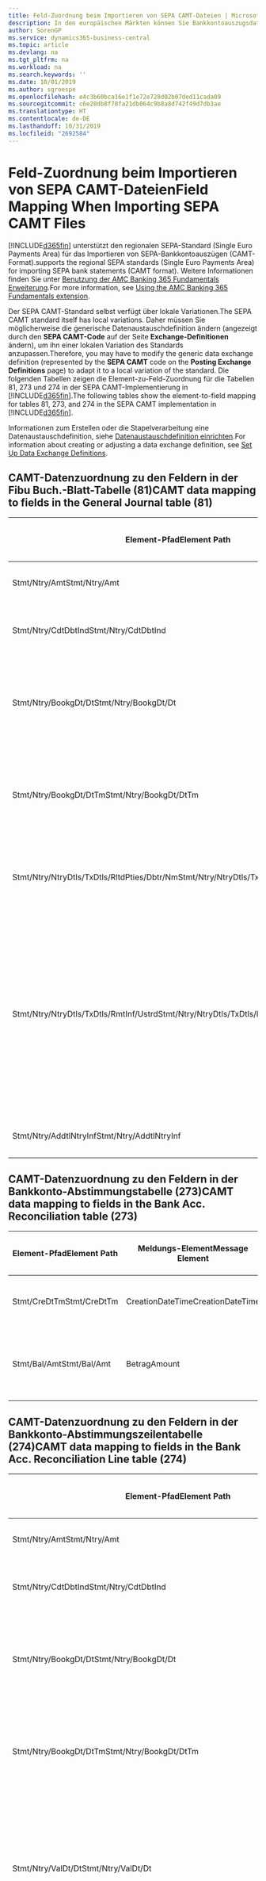 ```yaml
---
title: Feld-Zuordnung beim Importieren von SEPA CAMT-Dateien | Microsoft Docs
description: In den europäischen Märkten können Sie Bankkontoauszugsdateien in den regionalen SEPA-Standards (einzelner Eurozahlungs-Bereich) importieren.
author: SorenGP
ms.service: dynamics365-business-central
ms.topic: article
ms.devlang: na
ms.tgt_pltfrm: na
ms.workload: na
ms.search.keywords: ''
ms.date: 10/01/2019
ms.author: sgroespe
ms.openlocfilehash: e4c3b60bca16e1f1e72e728d02b07ded11cada09
ms.sourcegitcommit: c6e28db8f78fa21db064c9b8a8d742f49d7db3ae
ms.translationtype: HT
ms.contentlocale: de-DE
ms.lasthandoff: 10/31/2019
ms.locfileid: "2692584"
---
```

# <a name="field-mapping-when-importing-sepa-camt-files"></a><span data-ttu-id="43df8-103">Feld-Zuordnung beim Importieren von SEPA CAMT-Dateien</span><span class="sxs-lookup"><span data-stu-id="43df8-103">Field Mapping When Importing SEPA CAMT Files</span></span>
[!INCLUDE[d365fin](includes/d365fin_md.md)] <span data-ttu-id="43df8-104">unterstützt den regionalen SEPA-Standard (Single Euro Payments Area) für das Importieren von SEPA-Bankkontoauszügen (CAMT-Format).</span><span class="sxs-lookup"><span data-stu-id="43df8-104">supports the regional SEPA standards (Single Euro Payments Area) for importing SEPA bank statements (CAMT format).</span></span> <span data-ttu-id="43df8-105">Weitere Informationen finden Sie unter [Benutzung der AMC Banking 365 Fundamentals Erweiterung](ui-extensions-amc-banking.md).</span><span class="sxs-lookup"><span data-stu-id="43df8-105">For more information, see [Using the AMC Banking 365 Fundamentals extension](ui-extensions-amc-banking.md).</span></span>  

 <span data-ttu-id="43df8-106">Der SEPA CAMT-Standard selbst verfügt über lokale Variationen.</span><span class="sxs-lookup"><span data-stu-id="43df8-106">The SEPA CAMT standard itself has local variations.</span></span> <span data-ttu-id="43df8-107">Daher müssen Sie möglicherweise die generische Datenaustauschdefinition ändern (angezeigt durch den **SEPA CAMT-Code** auf der Seite **Exchange-Definitionen** ändern), um ihn einer lokalen Variation des Standards anzupassen.</span><span class="sxs-lookup"><span data-stu-id="43df8-107">Therefore, you may have to modify the generic data exchange definition (represented by the **SEPA CAMT** code on the **Posting Exchange Definitions** page) to adapt it to a local variation of the standard.</span></span> <span data-ttu-id="43df8-108">Die folgenden Tabellen zeigen die Element-zu-Feld-Zuordnung für die Tabellen 81, 273 und 274 in der SEPA CAMT-Implementierung in [!INCLUDE[d365fin](includes/d365fin_md.md)].</span><span class="sxs-lookup"><span data-stu-id="43df8-108">The following tables show the element-to-field mapping for tables 81, 273, and 274 in the SEPA CAMT implementation in [!INCLUDE[d365fin](includes/d365fin_md.md)].</span></span>  

 <span data-ttu-id="43df8-109">Informationen zum Erstellen oder die Stapelverarbeitung eine Datenaustauschdefinition, siehe [Datenaustauschdefinition einrichten](across-how-to-set-up-data-exchange-definitions.md).</span><span class="sxs-lookup"><span data-stu-id="43df8-109">For information about creating or adjusting a data exchange definition, see [Set Up Data Exchange Definitions](across-how-to-set-up-data-exchange-definitions.md).</span></span>  

## <a name="camt-data-mapping-to-fields-in-the-general-journal-table-81"></a><span data-ttu-id="43df8-110">CAMT-Datenzuordnung zu den Feldern in der Fibu Buch.-Blatt-Tabelle (81)</span><span class="sxs-lookup"><span data-stu-id="43df8-110">CAMT data mapping to fields in the General Journal table (81)</span></span>  

|<span data-ttu-id="43df8-111">Element-Pfad</span><span class="sxs-lookup"><span data-stu-id="43df8-111">Element Path</span></span>|<span data-ttu-id="43df8-112">Meldungs-Element</span><span class="sxs-lookup"><span data-stu-id="43df8-112">Message Element</span></span>|<span data-ttu-id="43df8-113">Datentyp</span><span class="sxs-lookup"><span data-stu-id="43df8-113">Data Type</span></span>|<span data-ttu-id="43df8-114">Beschreibung</span><span class="sxs-lookup"><span data-stu-id="43df8-114">Description</span></span>|<span data-ttu-id="43df8-115">Kennzeichen mit negativem Zeichen</span><span class="sxs-lookup"><span data-stu-id="43df8-115">Negative-Sign Identifier</span></span>|<span data-ttu-id="43df8-116">Feldnr.</span><span class="sxs-lookup"><span data-stu-id="43df8-116">Field No.</span></span>|<span data-ttu-id="43df8-117">Feldname</span><span class="sxs-lookup"><span data-stu-id="43df8-117">Field Name</span></span>|  
|------------------|---------------------|---------------|-----------------|-------------------------------|---------------|----------------|  
|<span data-ttu-id="43df8-118">Stmt/Ntry/Amt</span><span class="sxs-lookup"><span data-stu-id="43df8-118">Stmt/Ntry/Amt</span></span>|<span data-ttu-id="43df8-119">Betrag</span><span class="sxs-lookup"><span data-stu-id="43df8-119">Amount</span></span>|<span data-ttu-id="43df8-120">Dezimal</span><span class="sxs-lookup"><span data-stu-id="43df8-120">Decimal</span></span>|<span data-ttu-id="43df8-121">Der Geldbetrag im Bargeldposten</span><span class="sxs-lookup"><span data-stu-id="43df8-121">The amount of money in the cash entry</span></span>||<span data-ttu-id="43df8-122">13</span><span class="sxs-lookup"><span data-stu-id="43df8-122">13</span></span>|<span data-ttu-id="43df8-123">Betrag</span><span class="sxs-lookup"><span data-stu-id="43df8-123">Amount</span></span>|  
|<span data-ttu-id="43df8-124">Stmt/Ntry/CdtDbtInd</span><span class="sxs-lookup"><span data-stu-id="43df8-124">Stmt/Ntry/CdtDbtInd</span></span>|<span data-ttu-id="43df8-125">CreditDebitIndicator</span><span class="sxs-lookup"><span data-stu-id="43df8-125">CreditDebitIndicator</span></span>|<span data-ttu-id="43df8-126">Text</span><span class="sxs-lookup"><span data-stu-id="43df8-126">Text</span></span>|<span data-ttu-id="43df8-127">Gibt an, ob der Posten ein Habenbetrag oder ein Sollposten ist</span><span class="sxs-lookup"><span data-stu-id="43df8-127">Indicates whether the entry is a credit or a debit entry</span></span>|<span data-ttu-id="43df8-128">DBIT</span><span class="sxs-lookup"><span data-stu-id="43df8-128">DBIT</span></span>|<span data-ttu-id="43df8-129">13</span><span class="sxs-lookup"><span data-stu-id="43df8-129">13</span></span>|<span data-ttu-id="43df8-130">Betrag</span><span class="sxs-lookup"><span data-stu-id="43df8-130">Amount</span></span>|  
|<span data-ttu-id="43df8-131">Stmt/Ntry/BookgDt/Dt</span><span class="sxs-lookup"><span data-stu-id="43df8-131">Stmt/Ntry/BookgDt/Dt</span></span>|<span data-ttu-id="43df8-132">Datum</span><span class="sxs-lookup"><span data-stu-id="43df8-132">Date</span></span>|<span data-ttu-id="43df8-133">Datum</span><span class="sxs-lookup"><span data-stu-id="43df8-133">Date</span></span>|<span data-ttu-id="43df8-134">Das Datum der Buchung eines Postens auf einem Konto oder in den Büchern des Buchhaltungsservices.</span><span class="sxs-lookup"><span data-stu-id="43df8-134">The date when an entry is posted to an account on the account servicer's books</span></span>||<span data-ttu-id="43df8-135">5</span><span class="sxs-lookup"><span data-stu-id="43df8-135">5</span></span>|<span data-ttu-id="43df8-136">Buchungsdatum</span><span class="sxs-lookup"><span data-stu-id="43df8-136">Posting Date</span></span>|  
|<span data-ttu-id="43df8-137">Stmt/Ntry/BookgDt/DtTm</span><span class="sxs-lookup"><span data-stu-id="43df8-137">Stmt/Ntry/BookgDt/DtTm</span></span>|<span data-ttu-id="43df8-138">DateTime</span><span class="sxs-lookup"><span data-stu-id="43df8-138">DateTime</span></span>|<span data-ttu-id="43df8-139">DateTime</span><span class="sxs-lookup"><span data-stu-id="43df8-139">DateTime</span></span>|<span data-ttu-id="43df8-140">Das Datum und die Uhrzeit der Buchung eines Postens auf einem Konto oder in den Büchern des Buchhaltungsservices.</span><span class="sxs-lookup"><span data-stu-id="43df8-140">The date and time when an entry is posted to an account on the account servicer's books</span></span>||<span data-ttu-id="43df8-141">5</span><span class="sxs-lookup"><span data-stu-id="43df8-141">5</span></span>|<span data-ttu-id="43df8-142">Buchungsdatum</span><span class="sxs-lookup"><span data-stu-id="43df8-142">Posting Date</span></span>|  
|<span data-ttu-id="43df8-143">Stmt/Ntry/NtryDtls/TxDtls/RltdPties/Dbtr/Nm</span><span class="sxs-lookup"><span data-stu-id="43df8-143">Stmt/Ntry/NtryDtls/TxDtls/RltdPties/Dbtr/Nm</span></span>|<span data-ttu-id="43df8-144">Name</span><span class="sxs-lookup"><span data-stu-id="43df8-144">Name</span></span>|<span data-ttu-id="43df8-145">Text</span><span class="sxs-lookup"><span data-stu-id="43df8-145">Text</span></span>|<span data-ttu-id="43df8-146">Der Name der Partei, die einen Geldbetrag an das (wesentlichen) schuldet können</span><span class="sxs-lookup"><span data-stu-id="43df8-146">The name of the party that owes an amount of money to the (ultimate) creditor</span></span>||<span data-ttu-id="43df8-147">1221</span><span class="sxs-lookup"><span data-stu-id="43df8-147">1221</span></span>|<span data-ttu-id="43df8-148">Informationen Zahlender</span><span class="sxs-lookup"><span data-stu-id="43df8-148">Payer Information</span></span>|  
|<span data-ttu-id="43df8-149">Stmt/Ntry/NtryDtls/TxDtls/RmtInf/Ustrd</span><span class="sxs-lookup"><span data-stu-id="43df8-149">Stmt/Ntry/NtryDtls/TxDtls/RmtInf/Ustrd</span></span>|<span data-ttu-id="43df8-150">Unstrukturiert</span><span class="sxs-lookup"><span data-stu-id="43df8-150">Unstructured</span></span>|<span data-ttu-id="43df8-151">Text</span><span class="sxs-lookup"><span data-stu-id="43df8-151">Text</span></span>|<span data-ttu-id="43df8-152">Informationen, die angegeben werden, um Abgleichen/Abstimmung eines Postens mit den Artikeln zu aktivieren, die die Zahlung abgleichen soll, wie etwa Handelsrechnungen in einem Debitorensystem, in unstrukturierter Form.</span><span class="sxs-lookup"><span data-stu-id="43df8-152">Information supplied to enable the matching/reconciliation of an entry with the items that the payment is intended to settle, such as commercial invoices in an accounts-receivable system, in an unstructured form</span></span>||<span data-ttu-id="43df8-153">8</span><span class="sxs-lookup"><span data-stu-id="43df8-153">8</span></span>|<span data-ttu-id="43df8-154">Beschreibung</span><span class="sxs-lookup"><span data-stu-id="43df8-154">Description</span></span>|  
|<span data-ttu-id="43df8-155">Stmt/Ntry/AddtlNtryInf</span><span class="sxs-lookup"><span data-stu-id="43df8-155">Stmt/Ntry/AddtlNtryInf</span></span>|<span data-ttu-id="43df8-156">ZusätzlicheEingabeInformationen</span><span class="sxs-lookup"><span data-stu-id="43df8-156">AdditionalEntryInformation</span></span>|<span data-ttu-id="43df8-157">Text</span><span class="sxs-lookup"><span data-stu-id="43df8-157">Text</span></span>|<span data-ttu-id="43df8-158">Zusätzliche Informationen zu der Eingabe</span><span class="sxs-lookup"><span data-stu-id="43df8-158">Additional information about the entry</span></span>||<span data-ttu-id="43df8-159">1222</span><span class="sxs-lookup"><span data-stu-id="43df8-159">1222</span></span>|<span data-ttu-id="43df8-160">Transaktionsinformationen</span><span class="sxs-lookup"><span data-stu-id="43df8-160">Transaction Information</span></span>|  

## <a name="camt-data-mapping-to-fields-in-the-bank-acc-reconciliation-table-273"></a><span data-ttu-id="43df8-161">CAMT-Datenzuordnung zu den Feldern in der Bankkonto-Abstimmungstabelle (273)</span><span class="sxs-lookup"><span data-stu-id="43df8-161">CAMT data mapping to fields in the Bank Acc. Reconciliation table (273)</span></span>  

|<span data-ttu-id="43df8-162">Element-Pfad</span><span class="sxs-lookup"><span data-stu-id="43df8-162">Element Path</span></span>|<span data-ttu-id="43df8-163">Meldungs-Element</span><span class="sxs-lookup"><span data-stu-id="43df8-163">Message Element</span></span>|<span data-ttu-id="43df8-164">Datentyp</span><span class="sxs-lookup"><span data-stu-id="43df8-164">Data Type</span></span>|<span data-ttu-id="43df8-165">Beschreibung</span><span class="sxs-lookup"><span data-stu-id="43df8-165">Description</span></span>|<span data-ttu-id="43df8-166">Kennzeichen mit negativem Zeichen</span><span class="sxs-lookup"><span data-stu-id="43df8-166">Negative-Sign Identifier</span></span>|<span data-ttu-id="43df8-167">Feldnr.</span><span class="sxs-lookup"><span data-stu-id="43df8-167">Field No.</span></span>|<span data-ttu-id="43df8-168">Feldname</span><span class="sxs-lookup"><span data-stu-id="43df8-168">Field Name</span></span>|  
|------------------|---------------------|---------------|-----------------|-------------------------------|---------------|----------------|  
|<span data-ttu-id="43df8-169">Stmt/CreDtTm</span><span class="sxs-lookup"><span data-stu-id="43df8-169">Stmt/CreDtTm</span></span>|<span data-ttu-id="43df8-170">CreationDateTime</span><span class="sxs-lookup"><span data-stu-id="43df8-170">CreationDateTime</span></span>|<span data-ttu-id="43df8-171">Datum</span><span class="sxs-lookup"><span data-stu-id="43df8-171">Date</span></span>|<span data-ttu-id="43df8-172">Das Datum und die Uhrzeit der Erstellung der Nachricht.</span><span class="sxs-lookup"><span data-stu-id="43df8-172">The date and time when the message was created</span></span>||<span data-ttu-id="43df8-173">3</span><span class="sxs-lookup"><span data-stu-id="43df8-173">3</span></span>|<span data-ttu-id="43df8-174">Auszugsdatum</span><span class="sxs-lookup"><span data-stu-id="43df8-174">Statement Date</span></span>|  
|<span data-ttu-id="43df8-175">Stmt/Bal/Amt</span><span class="sxs-lookup"><span data-stu-id="43df8-175">Stmt/Bal/Amt</span></span>|<span data-ttu-id="43df8-176">Betrag</span><span class="sxs-lookup"><span data-stu-id="43df8-176">Amount</span></span>|<span data-ttu-id="43df8-177">Dezimal</span><span class="sxs-lookup"><span data-stu-id="43df8-177">Decimal</span></span>|<span data-ttu-id="43df8-178">Der Betrag, der aus den Nettobeträgen für alle Soll- und Habenposten resultiert</span><span class="sxs-lookup"><span data-stu-id="43df8-178">The amount resulting from the netted amounts for all debit and credit entries</span></span>||<span data-ttu-id="43df8-179">4</span><span class="sxs-lookup"><span data-stu-id="43df8-179">4</span></span>|<span data-ttu-id="43df8-180">Auszug Schluss-Saldo</span><span class="sxs-lookup"><span data-stu-id="43df8-180">Statement Ending Balance</span></span>|  

## <a name="camt-data-mapping-to-fields-in-the-bank-acc-reconciliation-line-table-274"></a><span data-ttu-id="43df8-181">CAMT-Datenzuordnung zu den Feldern in der Bankkonto-Abstimmungszeilentabelle (274)</span><span class="sxs-lookup"><span data-stu-id="43df8-181">CAMT data mapping to fields in the Bank Acc. Reconciliation Line table (274)</span></span>  

|<span data-ttu-id="43df8-182">Element-Pfad</span><span class="sxs-lookup"><span data-stu-id="43df8-182">Element Path</span></span>|<span data-ttu-id="43df8-183">Meldungs-Element</span><span class="sxs-lookup"><span data-stu-id="43df8-183">Message Element</span></span>|<span data-ttu-id="43df8-184">Datentyp</span><span class="sxs-lookup"><span data-stu-id="43df8-184">Data Type</span></span>|<span data-ttu-id="43df8-185">Beschreibung</span><span class="sxs-lookup"><span data-stu-id="43df8-185">Description</span></span>|<span data-ttu-id="43df8-186">Kennzeichen mit negativem Zeichen</span><span class="sxs-lookup"><span data-stu-id="43df8-186">Negative-Sign Identifier</span></span>|<span data-ttu-id="43df8-187">Feldnr.</span><span class="sxs-lookup"><span data-stu-id="43df8-187">Field No.</span></span>|<span data-ttu-id="43df8-188">Feldname</span><span class="sxs-lookup"><span data-stu-id="43df8-188">Field Name</span></span>|  
|------------------|---------------------|---------------|-----------------|-------------------------------|---------------|----------------|  
|<span data-ttu-id="43df8-189">Stmt/Ntry/Amt</span><span class="sxs-lookup"><span data-stu-id="43df8-189">Stmt/Ntry/Amt</span></span>|<span data-ttu-id="43df8-190">Betrag</span><span class="sxs-lookup"><span data-stu-id="43df8-190">Amount</span></span>|<span data-ttu-id="43df8-191">Dezimal</span><span class="sxs-lookup"><span data-stu-id="43df8-191">Decimal</span></span>|<span data-ttu-id="43df8-192">Der Geldbetrag im Bargeldposten</span><span class="sxs-lookup"><span data-stu-id="43df8-192">The amount of money in the cash entry</span></span>||<span data-ttu-id="43df8-193">7</span><span class="sxs-lookup"><span data-stu-id="43df8-193">7</span></span>|<span data-ttu-id="43df8-194">Auszugsbetrag</span><span class="sxs-lookup"><span data-stu-id="43df8-194">Statement Amount</span></span>|  
|<span data-ttu-id="43df8-195">Stmt/Ntry/CdtDbtInd</span><span class="sxs-lookup"><span data-stu-id="43df8-195">Stmt/Ntry/CdtDbtInd</span></span>|<span data-ttu-id="43df8-196">CreditDebitIndicator</span><span class="sxs-lookup"><span data-stu-id="43df8-196">CreditDebitIndicator</span></span>|<span data-ttu-id="43df8-197">Text</span><span class="sxs-lookup"><span data-stu-id="43df8-197">Text</span></span>|<span data-ttu-id="43df8-198">Gibt an, ob der Posten ein Habenbetrag oder ein Sollposten ist</span><span class="sxs-lookup"><span data-stu-id="43df8-198">Indicates whether the entry is a credit or a debit entry</span></span>|<span data-ttu-id="43df8-199">DBIT</span><span class="sxs-lookup"><span data-stu-id="43df8-199">DBIT</span></span>|<span data-ttu-id="43df8-200">7</span><span class="sxs-lookup"><span data-stu-id="43df8-200">7</span></span>|<span data-ttu-id="43df8-201">Auszugsbetrag</span><span class="sxs-lookup"><span data-stu-id="43df8-201">Statement Amount</span></span>|  
|<span data-ttu-id="43df8-202">Stmt/Ntry/BookgDt/Dt</span><span class="sxs-lookup"><span data-stu-id="43df8-202">Stmt/Ntry/BookgDt/Dt</span></span>|<span data-ttu-id="43df8-203">Datum</span><span class="sxs-lookup"><span data-stu-id="43df8-203">Date</span></span>|<span data-ttu-id="43df8-204">Datum</span><span class="sxs-lookup"><span data-stu-id="43df8-204">Date</span></span>|<span data-ttu-id="43df8-205">Das Datum der Buchung eines Postens auf einem Konto oder in den Büchern des Buchhaltungsservices.</span><span class="sxs-lookup"><span data-stu-id="43df8-205">The date when an entry is posted to an account on the account servicer's books</span></span>||<span data-ttu-id="43df8-206">5</span><span class="sxs-lookup"><span data-stu-id="43df8-206">5</span></span>|<span data-ttu-id="43df8-207">Transaktionsdatum</span><span class="sxs-lookup"><span data-stu-id="43df8-207">Transaction Date</span></span>|  
|<span data-ttu-id="43df8-208">Stmt/Ntry/BookgDt/DtTm</span><span class="sxs-lookup"><span data-stu-id="43df8-208">Stmt/Ntry/BookgDt/DtTm</span></span>|<span data-ttu-id="43df8-209">DateTime</span><span class="sxs-lookup"><span data-stu-id="43df8-209">DateTime</span></span>|<span data-ttu-id="43df8-210">DateTime</span><span class="sxs-lookup"><span data-stu-id="43df8-210">DateTime</span></span>|<span data-ttu-id="43df8-211">Das Datum und die Uhrzeit der Buchung eines Postens auf einem Konto oder in den Büchern des Buchhaltungsservices.</span><span class="sxs-lookup"><span data-stu-id="43df8-211">The date and time when an entry is posted to an account on the account servicer's books</span></span>||<span data-ttu-id="43df8-212">5</span><span class="sxs-lookup"><span data-stu-id="43df8-212">5</span></span>|<span data-ttu-id="43df8-213">Transaktionsdatum</span><span class="sxs-lookup"><span data-stu-id="43df8-213">Transaction Date</span></span>|  
|<span data-ttu-id="43df8-214">Stmt/Ntry/ValDt/Dt</span><span class="sxs-lookup"><span data-stu-id="43df8-214">Stmt/Ntry/ValDt/Dt</span></span>|<span data-ttu-id="43df8-215">Datum</span><span class="sxs-lookup"><span data-stu-id="43df8-215">Date</span></span>|<span data-ttu-id="43df8-216">Datum</span><span class="sxs-lookup"><span data-stu-id="43df8-216">Date</span></span>|<span data-ttu-id="43df8-217">Das Datum, an dem Anlagen für den Kontobesitzer im Falle eines Habenpostens verfügbar sind oder oder im Falle eines Sollpostens nicht mehr verfügbar sind.</span><span class="sxs-lookup"><span data-stu-id="43df8-217">The date when assets become available to the account owner in case of a credit entry, or cease to be available to the account owner in case of a debit entry</span></span>||<span data-ttu-id="43df8-218">12</span><span class="sxs-lookup"><span data-stu-id="43df8-218">12</span></span>|<span data-ttu-id="43df8-219">Valutadatum</span><span class="sxs-lookup"><span data-stu-id="43df8-219">Value Date</span></span>|  
|<span data-ttu-id="43df8-220">Stmt/Ntry/ValDt/DtTm</span><span class="sxs-lookup"><span data-stu-id="43df8-220">Stmt/Ntry/ValDt/DtTm</span></span>|<span data-ttu-id="43df8-221">DateTime</span><span class="sxs-lookup"><span data-stu-id="43df8-221">DateTime</span></span>|<span data-ttu-id="43df8-222">DateTime</span><span class="sxs-lookup"><span data-stu-id="43df8-222">DateTime</span></span>|<span data-ttu-id="43df8-223">Das Datum und die Uhrzeit, wenn Anlagen für den Kontobesitzer im Falle eines Habenpostens verfügbar sind oder oder im Falle eines Sollpostens nicht mehr verfügbar sind.</span><span class="sxs-lookup"><span data-stu-id="43df8-223">The date and time when assets become available to the account owner in case of a credit entry, or cease to be available to the account owner in case of a debit entry</span></span>||<span data-ttu-id="43df8-224">12</span><span class="sxs-lookup"><span data-stu-id="43df8-224">12</span></span>|<span data-ttu-id="43df8-225">Valutadatum</span><span class="sxs-lookup"><span data-stu-id="43df8-225">Value Date</span></span>|  
|<span data-ttu-id="43df8-226">Stmt/Ntry/NtryDtls/TxDtls/RltdPties/Dbtr/Nm</span><span class="sxs-lookup"><span data-stu-id="43df8-226">Stmt/Ntry/NtryDtls/TxDtls/RltdPties/Dbtr/Nm</span></span>|<span data-ttu-id="43df8-227">Name</span><span class="sxs-lookup"><span data-stu-id="43df8-227">Name</span></span>|<span data-ttu-id="43df8-228">Text</span><span class="sxs-lookup"><span data-stu-id="43df8-228">Text</span></span>|<span data-ttu-id="43df8-229">Der Name der Partei, die einen Geldbetrag an das (wesentlichen) schuldet können</span><span class="sxs-lookup"><span data-stu-id="43df8-229">The name of the party that owes an amount of money to the (ultimate) creditor</span></span>||<span data-ttu-id="43df8-230">15</span><span class="sxs-lookup"><span data-stu-id="43df8-230">15</span></span>|<span data-ttu-id="43df8-231">Informationen Zahlender</span><span class="sxs-lookup"><span data-stu-id="43df8-231">Payer Information</span></span>|  
|<span data-ttu-id="43df8-232">Stmt/Ntry/NtryDtls/TxDtls/RmtInf/Ustrd</span><span class="sxs-lookup"><span data-stu-id="43df8-232">Stmt/Ntry/NtryDtls/TxDtls/RmtInf/Ustrd</span></span>|<span data-ttu-id="43df8-233">Unstrukturiert</span><span class="sxs-lookup"><span data-stu-id="43df8-233">Unstructured</span></span>|<span data-ttu-id="43df8-234">Text</span><span class="sxs-lookup"><span data-stu-id="43df8-234">Text</span></span>|<span data-ttu-id="43df8-235">Informationen, die angegeben werden, um Abgleichen/Abstimmung eines Postens mit den Artikeln zu aktivieren, die die Zahlung abgleichen soll, wie etwa Handelsrechnungen in einem Debitorensystem, in unstrukturierter Form.</span><span class="sxs-lookup"><span data-stu-id="43df8-235">Information supplied to enable the matching/reconciliation of an entry with the items that the payment is intended to settle, such as commercial invoices in an accounts-receivable system, in an unstructured form</span></span>||<span data-ttu-id="43df8-236">6</span><span class="sxs-lookup"><span data-stu-id="43df8-236">6</span></span>|<span data-ttu-id="43df8-237">Beschreibung</span><span class="sxs-lookup"><span data-stu-id="43df8-237">Description</span></span>|  
|<span data-ttu-id="43df8-238">Stmt/Ntry/AddtlNtryInf</span><span class="sxs-lookup"><span data-stu-id="43df8-238">Stmt/Ntry/AddtlNtryInf</span></span>|<span data-ttu-id="43df8-239">ZusätzlicheEingabeInformationen</span><span class="sxs-lookup"><span data-stu-id="43df8-239">AdditionalEntryInformation</span></span>|<span data-ttu-id="43df8-240">Text</span><span class="sxs-lookup"><span data-stu-id="43df8-240">Text</span></span>|<span data-ttu-id="43df8-241">Zusätzliche Informationen zu der Eingabe</span><span class="sxs-lookup"><span data-stu-id="43df8-241">Additional information about the entry</span></span>||<span data-ttu-id="43df8-242">16</span><span class="sxs-lookup"><span data-stu-id="43df8-242">16</span></span>|<span data-ttu-id="43df8-243">Transaktionsinformationen</span><span class="sxs-lookup"><span data-stu-id="43df8-243">Transaction Information</span></span>|  

 <span data-ttu-id="43df8-244">Elemente im **Ntry**-Knoten, die in [!INCLUDE[d365fin](includes/d365fin_md.md)] importiert, aber nicht mit einem Feld verknüpft werden, werden in der **Exch.Spaltendefinition buchen**-Tabelle gespeichert.</span><span class="sxs-lookup"><span data-stu-id="43df8-244">Elements in the **Ntry** node that are imported into [!INCLUDE[d365fin](includes/d365fin_md.md)] but not mapped to any fields are stored in the **Posting Exch. Column Def** table.</span></span> <span data-ttu-id="43df8-245">Benutzer können diese Elemente **Zahlungsabstimmungsbuch.-Blatt**, **Zahlungsausgleich** und **Bankkonto Abstimmen** Seiten anzeigen, indem sie die **Details zur Bankauszugsposition** Aktion auswählen.</span><span class="sxs-lookup"><span data-stu-id="43df8-245">Users can view these elements from the **Payment Reconciliation Journal**, **Payment Application**, and **Bank Acc. Reconciliation** pages by choosing the **Bank Statement Line Details** action.</span></span> <span data-ttu-id="43df8-246">Weitere Informationen finden Sie unter [Abstimmen von Zahlungen mithilfe der automatischen Anwendung](receivables-how-reconcile-payments-auto-application.md).</span><span class="sxs-lookup"><span data-stu-id="43df8-246">For more information, see [Reconcile Payments Using Automatic Application](receivables-how-reconcile-payments-auto-application.md).</span></span>  
## <a name="see-also"></a><span data-ttu-id="43df8-247">Siehe auch</span><span class="sxs-lookup"><span data-stu-id="43df8-247">See Also</span></span>  
[<span data-ttu-id="43df8-248">Einrichten eines Datenaustauschs</span><span class="sxs-lookup"><span data-stu-id="43df8-248">Setting Up Data Exchange</span></span>](across-set-up-data-exchange.md)  
[<span data-ttu-id="43df8-249">Daten elektronisch austauschen</span><span class="sxs-lookup"><span data-stu-id="43df8-249">Exchanging Data Electronically</span></span>](across-data-exchange.md)  
<span data-ttu-id="43df8-250">[Benutzung der AMC Banking 365 Fundamentals Erweiterung](ui-extensions-amc-banking.md) </span><span class="sxs-lookup"><span data-stu-id="43df8-250">[Using the AMC Banking 365 Fundamentals extension](ui-extensions-amc-banking.md) </span></span>  
[<span data-ttu-id="43df8-251">Verwenden von XML-Schemata zur Vorbereitung der Datenaustauschdefinitionen</span><span class="sxs-lookup"><span data-stu-id="43df8-251">Use XML Schemas to Prepare Data Exchange Definitions</span></span>](across-how-to-use-xml-schemas-to-prepare-data-exchange-definitions.md)  
[<span data-ttu-id="43df8-252">Zahlungen mit automatischem Ausgleich abstimmen</span><span class="sxs-lookup"><span data-stu-id="43df8-252">Reconcile Payments Using Automatic Application</span></span>](receivables-how-reconcile-payments-auto-application.md)  
